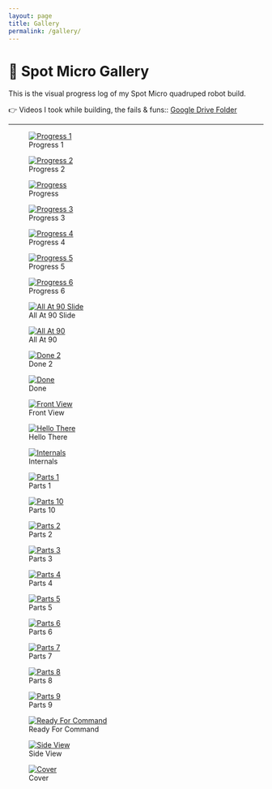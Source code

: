 ```yaml
---
layout: page
title: Gallery
permalink: /gallery/
---
```


# 📸 Spot Micro Gallery

This is the visual progress log of my Spot Micro quadruped robot build.  

👉 Videos I took while building, the fails & funs:: [Google Drive Folder](https://drive.google.com/drive/folders/15dM4y8RAFCNeNEGJk4wat-UXSXjMEdue?usp=sharing)

---

<div class="gallery">

  <figure>
    <a href="{{ site.baseurl }}/assets/images/2025-03-10 at 15.35.27 Progress.jpg" data-lightbox>
      <img src="{{ site.baseurl }}/assets/images/2025-03-10 at 15.35.27 Progress.jpg" alt="Progress 1" />
    </a>
    <figcaption>Progress 1</figcaption>
  </figure>

  <figure>
    <a href="{{ site.baseurl }}/assets/images/2025-03-15 at 13.08.35 Progress 2.jpg" data-lightbox>
      <img src="{{ site.baseurl }}/assets/images/2025-03-15 at 13.08.35 Progress 2.jpg" alt="Progress 2" />
    </a>
    <figcaption>Progress 2</figcaption>
  </figure>

  <figure>
    <a href="{{ site.baseurl }}/assets/images/2025-03-15 at 13.08.35 Progress.jpg" data-lightbox>
      <img src="{{ site.baseurl }}/assets/images/2025-03-15 at 13.08.35 Progress.jpg" alt="Progress" />
    </a>
    <figcaption>Progress</figcaption>
  </figure>

  <figure>
    <a href="{{ site.baseurl }}/assets/images/2025-03-15 at 13.08.36 Progress 3.jpg" data-lightbox>
      <img src="{{ site.baseurl }}/assets/images/2025-03-15 at 13.08.36 Progress 3.jpg" alt="Progress 3" />
    </a>
    <figcaption>Progress 3</figcaption>
  </figure>

  <figure>
    <a href="{{ site.baseurl }}/assets/images/2025-03-15 at 13.08.36 Progress 4.jpg" data-lightbox>
      <img src="{{ site.baseurl }}/assets/images/2025-03-15 at 13.08.36 Progress 4.jpg" alt="Progress 4" />
    </a>
    <figcaption>Progress 4</figcaption>
  </figure>

  <figure>
    <a href="{{ site.baseurl }}/assets/images/2025-03-15 at 13.08.37 Progress 5.jpg" data-lightbox>
      <img src="{{ site.baseurl }}/assets/images/2025-03-15 at 13.08.37 Progress 5.jpg" alt="Progress 5" />
    </a>
    <figcaption>Progress 5</figcaption>
  </figure>

  <figure>
    <a href="{{ site.baseurl }}/assets/images/2025-03-15 at 13.08.37 Progress 6.jpg" data-lightbox>
      <img src="{{ site.baseurl }}/assets/images/2025-03-15 at 13.08.37 Progress 6.jpg" alt="Progress 6" />
    </a>
    <figcaption>Progress 6</figcaption>
  </figure>

  <figure>
    <a href="{{ site.baseurl }}/assets/images/All At 90 Slde.jpg" data-lightbox>
      <img src="{{ site.baseurl }}/assets/images/All At 90 Slde.jpg" alt="All At 90 Slide" />
    </a>
    <figcaption>All At 90 Slide</figcaption>
  </figure>

  <figure>
    <a href="{{ site.baseurl }}/assets/images/All At 90.jpg" data-lightbox>
      <img src="{{ site.baseurl }}/assets/images/All At 90.jpg" alt="All At 90" />
    </a>
    <figcaption>All At 90</figcaption>
  </figure>

  <figure>
    <a href="{{ site.baseurl }}/assets/images/Done 2.jpg" data-lightbox>
      <img src="{{ site.baseurl }}/assets/images/Done 2.jpg" alt="Done 2" />
    </a>
    <figcaption>Done 2</figcaption>
  </figure>

  <figure>
    <a href="{{ site.baseurl }}/assets/images/Done.jpg" data-lightbox>
      <img src="{{ site.baseurl }}/assets/images/Done.jpg" alt="Done" />
    </a>
    <figcaption>Done</figcaption>
  </figure>

  <figure>
    <a href="{{ site.baseurl }}/assets/images/Front View.jpg" data-lightbox>
      <img src="{{ site.baseurl }}/assets/images/Front View.jpg" alt="Front View" />
    </a>
    <figcaption>Front View</figcaption>
  </figure>

  <figure>
    <a href="{{ site.baseurl }}/assets/images/Hello There.jpg" data-lightbox>
      <img src="{{ site.baseurl }}/assets/images/Hello There.jpg" alt="Hello There" />
    </a>
    <figcaption>Hello There</figcaption>
  </figure>

  <figure>
    <a href="{{ site.baseurl }}/assets/images/Internals.jpg" data-lightbox>
      <img src="{{ site.baseurl }}/assets/images/Internals.jpg" alt="Internals" />
    </a>
    <figcaption>Internals</figcaption>
  </figure>

  <figure>
    <a href="{{ site.baseurl }}/assets/images/Parts 1.jpg" data-lightbox>
      <img src="{{ site.baseurl }}/assets/images/Parts 1.jpg" alt="Parts 1" />
    </a>
    <figcaption>Parts 1</figcaption>
  </figure>

  <figure>
    <a href="{{ site.baseurl }}/assets/images/Parts 10.jpg" data-lightbox>
      <img src="{{ site.baseurl }}/assets/images/Parts 10.jpg" alt="Parts 10" />
    </a>
    <figcaption>Parts 10</figcaption>
  </figure>

  <figure>
    <a href="{{ site.baseurl }}/assets/images/Parts 2.jpg" data-lightbox>
      <img src="{{ site.baseurl }}/assets/images/Parts 2.jpg" alt="Parts 2" />
    </a>
    <figcaption>Parts 2</figcaption>
  </figure>

  <figure>
    <a href="{{ site.baseurl }}/assets/images/Parts 3.jpg" data-lightbox>
      <img src="{{ site.baseurl }}/assets/images/Parts 3.jpg" alt="Parts 3" />
    </a>
    <figcaption>Parts 3</figcaption>
  </figure>

  <figure>
    <a href="{{ site.baseurl }}/assets/images/Parts 4.jpg" data-lightbox>
      <img src="{{ site.baseurl }}/assets/images/Parts 4.jpg" alt="Parts 4" />
    </a>
    <figcaption>Parts 4</figcaption>
  </figure>

  <figure>
    <a href="{{ site.baseurl }}/assets/images/Parts 5.jpg" data-lightbox>
      <img src="{{ site.baseurl }}/assets/images/Parts 5.jpg" alt="Parts 5" />
    </a>
    <figcaption>Parts 5</figcaption>
  </figure>

  <figure>
    <a href="{{ site.baseurl }}/assets/images/Parts 6.jpg" data-lightbox>
      <img src="{{ site.baseurl }}/assets/images/Parts 6.jpg" alt="Parts 6" />
    </a>
    <figcaption>Parts 6</figcaption>
  </figure>

  <figure>
    <a href="{{ site.baseurl }}/assets/images/Parts 7.jpg" data-lightbox>
      <img src="{{ site.baseurl }}/assets/images/Parts 7.jpg" alt="Parts 7" />
    </a>
    <figcaption>Parts 7</figcaption>
  </figure>

  <figure>
    <a href="{{ site.baseurl }}/assets/images/Parts 8.jpg" data-lightbox>
      <img src="{{ site.baseurl }}/assets/images/Parts 8.jpg" alt="Parts 8" />
    </a>
    <figcaption>Parts 8</figcaption>
  </figure>

  <figure>
    <a href="{{ site.baseurl }}/assets/images/Parts 9.jpg" data-lightbox>
      <img src="{{ site.baseurl }}/assets/images/Parts 9.jpg" alt="Parts 9" />
    </a>
    <figcaption>Parts 9</figcaption>
  </figure>

  <figure>
    <a href="{{ site.baseurl }}/assets/images/Ready For Command.jpg" data-lightbox>
      <img src="{{ site.baseurl }}/assets/images/Ready For Command.jpg" alt="Ready For Command" />
    </a>
    <figcaption>Ready For Command</figcaption>
  </figure>

  <figure>
    <a href="{{ site.baseurl }}/assets/images/Side View.jpg" data-lightbox>
      <img src="{{ site.baseurl }}/assets/images/Side View.jpg" alt="Side View" />
    </a>
    <figcaption>Side View</figcaption>
  </figure>

  <figure>
    <a href="{{ site.baseurl }}/assets/images/cover.png" data-lightbox>
      <img src="{{ site.baseurl }}/assets/images/cover.png" alt="Cover" />
    </a>
    <figcaption>Cover</figcaption>
  </figure>

</div>
